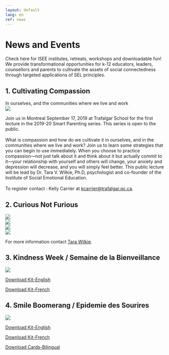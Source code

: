 ```yaml
---
layout: default
lang: en
ref: news
---
```


<div class="box">
<h1>News and Events</h1>
</div>

<div class="quote-container">
<span class="quote">
Check here for ISEE institutes, retreats, workshops and downloadable fun! We provide transformational opportunities for k-12 educators, leaders, counsellors and parents to cultivate the assets of social connectedness through targeted applications of SEL principles. 
</span>
</div>

<div class="box">
<h2>1. Cultivating Compassion</h2>
In ourselves, and the communities where we live and work
</div>

<div class="poster">
<img src="./static/events/IESE_cultivatingcompassion.png">
</div>

Join us in Montreal September 17, 2019 at Trafalgar School for the first lecture in the 2019-20 Smart Parenting series. This series is open to the public.<br/><br/> What is compassion and how do we cultivate it in ourselves, and in the communities where we live and work? Join us to learn some strategies that you can begin to use immediately. When you choose to practice compassion—not just talk about it and think about it but actually commit to it—your relationship with yourself and others will change, your anxiety and depression will decrease, and you will simply feel better. This public lecture will be lead by Dr. Tara V. Wilkie, Ph.D, psychologist and co-founder of the Institute of Social Emotional Education.<br/><br/>To register contact : Kelly Carrier at <a href="mailto:kcarrier@trafalgar.qc.ca">kcarrier@trafalgar.qc.ca</a>.

<div class="box">
<h2>2. Curious Not Furious</h2>
</div>

<div class="poster">
<img src="./static/events/iese-curiousnotfurious-affiche-11x17.jpg">
</div>

<div class="poster">
<img src="./static/events/iese-curiousnotfurious-presentation-EN.jpg">
</div>

<div class="poster">
<img src="./static/events/iese-curiousnotfurious-presentation-EN2.jpg">
</div>

<div class="poster">
<img src="./static/events/iese-curiousnotfurious-presentation-EN3.jpg">
</div>

For more information contact <a href="mailto:taravwilkie@gmail.com">Tara Wilkie</a>.

<div class="box">
<h2>3. Kindness Week / Semaine de la Bienveillance</h2>
</div>

<div class="poster">
<img src="./static/events/iese-kindnessweek-affiche-11x17.jpg">
</div>

<a href="./static/events/iese-kindnessweek-presentation-EN.pdf">Download Kit-English</a>

<a href="./static/events/iese-kindnessweek-presentation-FR.pdf">Download Kit-French</a>

<div class="box">
<h2>4. Smile Boomerang / Epidemie des Sourires</h2>
</div>

<div class="poster">
<img src="./static/events/iese-smile_boomerang-affiche-11x17-v3.jpg">
</div>

<a href="./static/events/iese-smileboomerang-presentation-EN.pdf">Download Kit-English</a>

<a href="./static/events/iese-smileboomerang-presentation-FR.pdf">Download Kit-French</a>

<a href="./static/events/iese-smileboomerang-carte.pdf">Download Cards-Bilingual</a>
